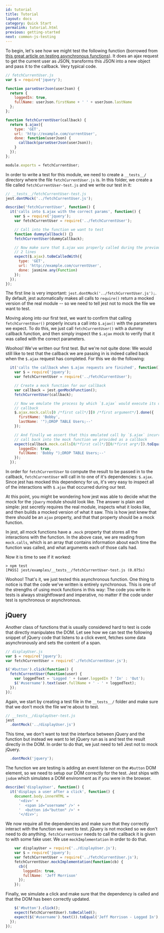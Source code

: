 ```yaml
---
id: tutorial
title: Tutorial
layout: docs
category: Quick Start
permalink: tutorial.html
previous: getting-started
next: common-js-testing
---
```



To begin, let's see how we might test the following function (borrowed from [this great article on testing asynchronous functions](http://martinfowler.com/articles/asyncJS.html)). It does an ajax request to get the current user as JSON, transforms this JSON into a new object and pass it to the callback. Very typical code.

```javascript
// fetchCurrentUser.js
var $ = require('jquery');

function parseUserJson(userJson) {
  return {
    loggedIn: true,
    fullName: userJson.firstName + ' ' + userJson.lastName
  };
};

function fetchCurrentUser(callback) {
  return $.ajax({
    type: 'GET',
    url: 'http://example.com/currentUser',
    done: function(userJson) {
      callback(parseUserJson(userJson));
    }
  });
};

module.exports = fetchCurrentUser;
```

In order to write a test for this module, we need to create a `__tests__/`
directory where the file `fetchCurrentUser.js` is. In this folder, we create a
file called `fetchCurrentUser-test.js` and we write our test in it:

```javascript
// __tests__/fetchCurrentUser-test.js
jest.dontMock('../fetchCurrentUser.js');

describe('fetchCurrentUser', function() {
  it('calls into $.ajax with the correct params', function() {
    var $ = require('jquery');
    var fetchCurrentUser = require('../fetchCurrentUser');

    // Call into the function we want to test
    function dummyCallback() {}
    fetchCurrentUser(dummyCallback);

    // Now make sure that $.ajax was properly called during the previous
    // 2 lines
    expect($.ajax).toBeCalledWith({
      type: 'GET',
      url: 'http://example.com/currentUser',
      done: jasmine.any(Function)
    });
  });
});
```

The first line is very important: `jest.dontMock('../fetchCurrentUser.js');`.
By default, jest automatically makes all calls to `require()` return a mocked
version of the real module -- so we need to tell jest not to mock the file we 
want to test.

Moving along into our first test, we want to confirm that calling 
`fetchCurrentUser()` properly incurs a call into `$.ajax()` with the parameters
we expect. To do this, we just call `fetchCurrentUser()` with a dummy callback
function, and then simply inspect the `$.ajax` mock to verify that it was called
with the correct parameters.

Woohoo! We've written our first test. But we're not quite done: We would still
like to test that the callback we are passing in is indeed called back when the
`$.ajax` request has completed. For this we do the following:

```javascript
  it('calls the callback when $.ajax requests are finished', function() {
    var $ = require('jquery');
    var fetchCurrentUser = require('../fetchCurrentUser');

    // Create a mock function for our callback
    var callback = jest.genMockFunction();
    fetchCurrentUser(callback);

    // Now we emulate the process by which `$.ajax` would execute its own
    // callback
    $.ajax.mock.calls[0 /*first call*/][0 /*first argument*/].done({
      firstName: 'Bobby',
      lastName: '");DROP TABLE Users;--'
    });

    // And finally we assert that this emulated call by `$.ajax` incurred a 
    // call back into the mock function we provided as a callback
    expect(callback.mock.calls[0/*first call*/][0/*first arg*/]).toEqual({
      loggedIn: true,
      fullName: 'Bobby ");DROP TABLE Users;--'
    });
  });
```

In order for `fetchCurrentUser` to compute the result to be passed in to the 
callback, `fetchCurrentUser` will call in to one of it's dependencies: `$.ajax`.
Since jest has mocked this dependency for us, it's very easy to inspect all of
the interactions with `$.ajax` that occurred during our test.

At this point, you might be wondering how jest was able to decide what the mock
for the `jQuery` module should look like. The answer is plain and simple: jest
secretly requires the real module, inspects what it looks like, and then builds 
a mocked version of what it saw. This is how jest knew that there should be an
`ajax` property, and that that property should be a mock function.

In jest, all mock functions have a `.mock` property that stores all the 
interactions with the function. In the above case, we are reading from 
`mock.calls`, which is an array that contains information about each time the 
function was called, and what arguments each of those calls had. 

Now it is time to see if it worked:

```
> npm test
[PASS] jest/examples/__tests__/fetchCurrentUser-test.js (0.075s)
```

Woohoo! That's it, we just tested this asynchronous function. One thing to 
notice is that the code we've written is entirely synchronous. This is one of 
the strengths of using mock functions in this way: The code you write in tests 
is always straightfoward and imperative, no matter if the code under test is
synchronous or asynchronous.


jQuery
------

Another class of functions that is usually considered hard to test is code that
directly manipulates the DOM. Let see how we can test the following snippet of
jQuery code that listens to a click event, fetches some data asynchronously and
sets the content of a span.

```javascript
// displayUser.js
var $ = require('jquery');
var fetchCurrentUser = require('./fetchCurrentUser.js');

$('#button').click(function() {
  fetchCurrentUser(function(user) {
    var loggedText = 'Logged ' + (user.loggedIn ? 'In' : 'Out');
    $('#username').text(user.fullName + ' - ' + loggedText);
  });
});
```

Again, we start by creating a test file in the `__tests__/` folder and make sure that we don't mock the file we're about to test.

```javascript
// __tests__/displayUser-test.js
jest
  .dontMock('../displayUser.js')
```

This time, we don't want to test the interface between jQuery and the function but instead we want to let jQuery run as is and test the result directly in the DOM. In order to do that, we just need to tell Jest not to mock jQuery.

```javascript
  .dontMock('jquery');
```

The function we are testing is adding an event listener on the `#button` DOM element, so we need to setup our DOM correctly for the test. Jest ships with `jsdom` which simulates a DOM environment as if you were in the browser.

```javascript
describe('displayUser', function() {
  it('displays a user after a click', function() {
    document.body.innerHTML =
      '<div>' +
      '  <span id="username" />' +
      '  <button id="button" />' +
      '</div>';
```

We now require all the dependencies and make sure that they correctly interact with the function we want to test. jQuery is not mocked so we don't need to do anything. `fetchCurrentUser` needs to call the callback it is given to with some fake user. We use `mockImplementation` in order to do that.

```javascript
    var displayUser = require('../displayUser.js');
    var $ = require('jquery');
    var fetchCurrentUser = require('../fetchCurrentUser.js');
    fetchCurrentUser.mockImplementation(function(cb) {
      cb({
        loggedIn: true,
        fullName: 'Jeff Morrison'
      });
    });
```

Finally, we simulate a click and make sure that the dependency is called and that the DOM has been correctly updated.

```javascript
    $('#button').click();
    expect(fetchCurrentUser).toBeCalled();
    expect($('#username').text()).toEqual('Jeff Morrison - Logged In');
  });
});
```
